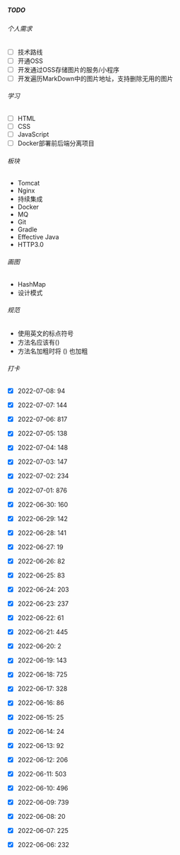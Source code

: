 ##### TODO

###### 个人需求

- [ ] 技术路线
- [ ] 开通OSS
- [ ] 开发通过OSS存储图片的服务/小程序
- [ ] 开发遍历MarkDown中的图片地址，支持删除无用的图片

###### 学习

- [ ] HTML
- [ ] CSS
- [ ] JavaScript
- [ ] Docker部署前后端分离项目

###### 板块

- Tomcat
- Nginx
- 持续集成
- Docker
- MQ
- Git
- Gradle
- Effective Java
- HTTP3.0

###### 画图

- HashMap
- 设计模式

###### 规范

- 使用英文的标点符号
- 方法名应该有()
- 方法名加粗时将 () 也加粗

###### 打卡

- [x] 2022-07-08: 94
- [x] 2022-07-07: 144
- [x] 2022-07-06: 817
- [x] 2022-07-05: 138
- [x] 2022-07-04: 148
- [x] 2022-07-03: 147
- [x] 2022-07-02: 234
- [x] 2022-07-01: 876
- [x] 2022-06-30: 160
- [x] 2022-06-29: 142
- [x] 2022-06-28: 141
- [x] 2022-06-27: 19
- [x] 2022-06-26: 82
- [x] 2022-06-25: 83
- [x] 2022-06-24: 203
- [x] 2022-06-23: 237
- [x] 2022-06-22: 61
- [x] 2022-06-21: 445
- [x] 2022-06-20: 2
- [x] 2022-06-19: 143
- [x] 2022-06-18: 725
- [x] 2022-06-17: 328
- [x] 2022-06-16: 86
- [x] 2022-06-15: 25
- [x] 2022-06-14: 24
- [x] 2022-06-13: 92
- [x] 2022-06-12: 206
- [x] 2022-06-11: 503
- [x] 2022-06-10: 496
- [x] 2022-06-09: 739
- [x] 2022-06-08: 20
- [x] 2022-06-07: 225
- [x] 2022-06-06: 232











